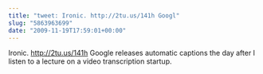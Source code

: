```yaml
---
title: "tweet: Ironic. http://2tu.us/141h Googl"
slug: "5863963699"
date: "2009-11-19T17:59:01+00:00"
---
```

Ironic. http://2tu.us/141h Google releases automatic captions the day after I listen to a lecture on a video transcription startup.